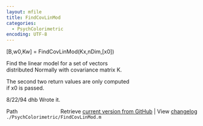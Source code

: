 ```yaml
---
layout: mfile
title: FindCovLinMod
categories:
  - PsychColorimetric
encoding: UTF-8
---
```


[B,w0,Kw] = FindCovLinMod(Kx,nDim,[x0])  

Find the linear model for a set of vectors  
distributed Normally with covariance matrix K.  

The second two return values are only computed  
if x0 is passed.  

8/22/94     dhb     Wrote it.  


<div class="code_header" style="text-align:right;">
  <span style="float:left;">Path&nbsp;&nbsp;</span> <span class="counter">Retrieve <a href=
  "https://raw.github.com/Psychtoolbox-3/Psychtoolbox-3/beta/./PsychColorimetric/FindCovLinMod.m">current version from GitHub</a> | View <a href=
  "https://github.com/Psychtoolbox-3/Psychtoolbox-3/commits/beta/./PsychColorimetric/FindCovLinMod.m">changelog</a></span>
</div>
<div class="code">
  <code>./PsychColorimetric/FindCovLinMod.m</code>
</div>
